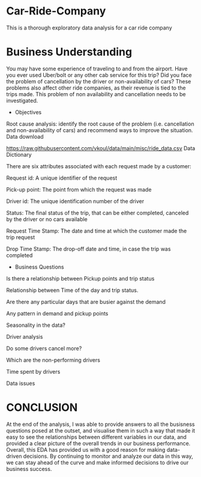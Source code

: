 # Car-Ride-Company
This is a thorough exploratory data analysis for a car ride company





# Business Understanding
You may have some experience of traveling to and from the airport. Have you ever used Uber/bolt or any other cab service for this trip? Did you face the problem of cancellation by the driver or non-availability of cars?
These problems also affect other ride companies, as their revenue is tied to the trips made. 
This problem of non availability and cancellation needs to be investigated.
 * Objectives
 
Root cause analysis: identify the root cause of the problem (i.e. cancellation and non-availability of cars) and recommend ways to improve the situation. 
Data download

https://raw.githubusercontent.com/vkoul/data/main/misc/ride_data.csv
Data Dictionary

There are six attributes associated with each request made by a customer:

Request id: A unique identifier of the request 

Pick-up point: The point from which the request was made 

Driver id: The unique identification number of the driver 

Status: The final status of the trip, that can be either completed, canceled by the driver or no cars available

Request Time Stamp: The date and time at which the customer made the trip request 

Drop Time Stamp: The drop-off date and time, in case the trip was completed 

* Business Questions

Is there a relationship between Pickup points and trip status

Relationship between Time of the day and trip status.

Are there any particular days that are busier against the demand

Any pattern in demand and pickup points

Seasonality in the data?

Driver analysis

Do some drivers cancel more?

Which are the non-performing drivers

Time spent by drivers

Data issues

# CONCLUSION

At the end of the analysis, I was able to provide answers to all the busisness questions posed at the outset, and visualise them in such a way that made it easy to see the relationships between different variables in our data, and provided a clear picture of the overall trends in our business performance. Overall, this EDA has provided us with a good reason for making data-driven decisions. By continuing to monitor and analyze our data in this way, we can stay ahead of the curve and make informed decisions to drive our business success.

